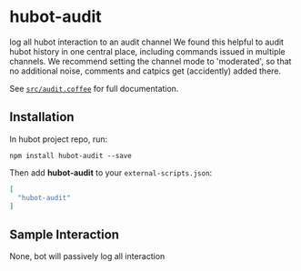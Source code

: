 # hubot-audit

log all hubot interaction to an audit channel
We found this helpful to audit hubot history in one central place, including commands issued in multiple channels.
We recommend setting the channel mode to 'moderated', so that no additional noise, comments and catpics get (accidently) added there.

See [`src/audit.coffee`](src/audit.coffee) for full documentation.

## Installation

In hubot project repo, run:

`npm install hubot-audit --save`

Then add **hubot-audit** to your `external-scripts.json`:

```json
[
  "hubot-audit"
]
```

## Sample Interaction
None, bot will passively log all interaction

